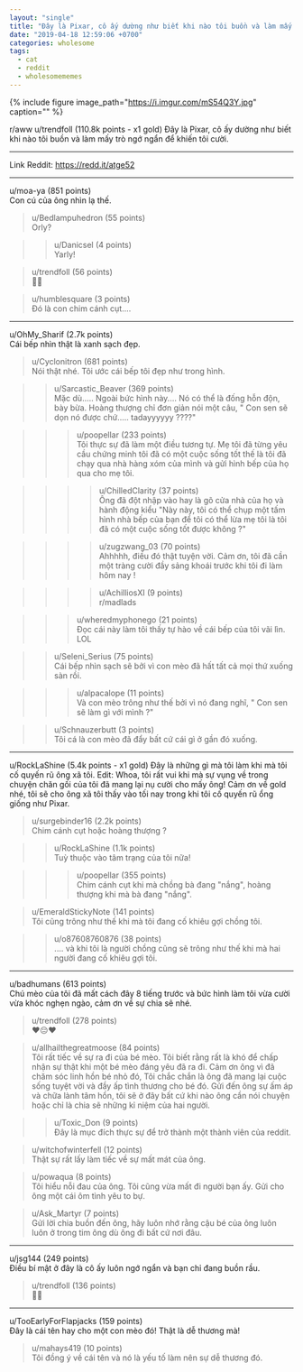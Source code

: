 ```yaml
---
layout: "single"
title: "Đây là Pixar, cô ấy dường như biết khi nào tôi buồn và làm mấy trò ngớ ngẩn để khiến tôi cười."
date: "2019-04-18 12:59:06 +0700"
categories: wholesome
tags:
  - cat
  - reddit
  - wholesomememes
---
```


{% include figure image_path="https://i.imgur.com/mS54Q3Y.jpg" caption="" %}

r/aww
u/trendfoll (110.8k points - x1 gold)
Đây là Pixar, cô ấy dường như biết khi nào tôi buồn và làm mấy trò ngớ ngẩn để khiến tôi cười.

____________________

Link Reddit: https://redd.it/atge52

____________________

u/moa-ya (851 points)<br>
Con cú của ông nhìn lạ thế.

>u/Bedlampuhedron (55 points)<br>
Orly?

>>u/Danicsel (4 points)<br>
Yarly!

>u/trendfoll (56 points)<br>
🤣😂

>u/humblesquare (3 points)<br>
Đó là con chim cánh cụt....

____________________

u/OhMy_Sharif (2.7k points)<br>
Cái bếp nhìn thật là xanh sạch đẹp.

>u/Cyclonitron (681 points)<br>
Nói thật nhé. Tôi ước cái bếp tôi đẹp như trong hình.

>>u/Sarcastic_Beaver (369 points)<br>
Mặc dù..... Ngoài bức hình này.... Nó có thể là đống hỗn độn, bày bừa. Hoàng thượng chỉ đơn giản nói một câu, " Con sen sẽ dọn nó được chứ..... tadayyyyyy ????"

>>>u/poopellar (233 points)<br>
Tôi thực sự đã làm một điều tương tự. Mẹ tôi đã từng yêu cầu chứng minh tôi đã có một cuộc sống tốt thế là tôi đã chạy qua nhà hàng xóm của mình và gửi hình bếp của họ qua cho mẹ tôi.

>>>>u/ChilledClarity (37 points)<br>
Ông đã đột nhập vào hay là gõ cửa nhà của họ và hành động kiểu "Này này, tôi có thể chụp một tấm hình nhà bếp của bạn để tôi có thể lừa mẹ tôi là tôi đã có một cuộc sống tốt được không ?"

>>>>u/zugzwang_03 (70 points)<br>
Ahhhhh, điều đó thật tuyện vời. Cảm ơn, tôi đã cần một tràng cười đầy sảng khoái trước khi tôi đi làm hôm nay !

>>>>u/AchilliosXI (9 points)<br>
r/madlads

>>>u/wheredmyphonego (21 points)<br>
Đọc cái này làm tôi thấy tự hào về cái bếp của tôi vãi lìn. LOL

>>u/Seleni_Serius (75 points)<br>
Cái bếp nhìn sạch sẽ bởi vì con mèo đã hất tất cả mọi thứ xuống sàn rồi.

>>>u/alpacalope (11 points)<br>
Và con mèo trông như thế bởi vì nó đang nghĩ, " Con sen sẽ làm gì với mình ?"

>>u/Schnauzerbutt (3 points)<br>
Tôi cá là con mèo đã đẩy bất cứ cái gì ở gần đó xuống.

____________________

u/RockLaShine (5.4k points - x1 gold)
Đây là những gì mà tôi làm khi mà tôi cố quyến rũ ông xã tôi.
Edit: Whoa, tôi rất vui khi mà sự vụng về trong chuyện chăn gối của tôi đã mang lại nụ cười cho mấy ông! Cảm ơn về gold nhé, tôi sẽ cho ông xã tôi thấy vào tối nay trong khi tôi cố quyến rũ ổng giống như Pixar.

>u/surgebinder16 (2.2k points)<br>
Chim cánh cụt hoặc hoàng thượng ?

>>u/RockLaShine (1.1k points)<br>
Tuỳ thuộc vào tâm trạng của tôi nữa!

>>>u/poopellar (355 points)<br>
Chim cánh cụt khi mà chồng bà đang "nắng", hoàng thượng khi mà bà đang "nắng".

>u/EmeraldStickyNote (141 points)<br>
Tôi cũng trông như thế khi mà tôi đang cố khiêu gợi chồng tôi.

>>u/o87608760876 (38 points)<br>
.... và khi tôi là người chồng cũng sẽ trông như thế khi mà hai người đang cố khiêu gợi tôi.

____________________

u/badhumans (613 points)<br>
Chú mèo của tôi đã mất cách đây 8 tiếng trước và bức hình làm tôi vừa cười vừa khóc nghẹn ngào, cảm ơn về sự chia sẽ nhé.

>u/trendfoll (278 points)<br>
❤️😔❤️

>u/allhailthegreatmoose (84 points)<br>
Tôi rất tiếc về sự ra đi của bé mèo. Tôi biết rằng rất là khó để chấp nhận sự thật khi một bé mèo đáng yêu đã ra đi. Cảm ơn ông vì đã chăm sóc linh hồn bé nhỏ đó, Tôi chắc chắn là ông đã mang lại cuộc sống tuyệt vời và đầy ấp tình thương cho bé đó. Gửi đến ông sự ấm áp và chữa lành tâm hồn, tôi sẽ ở đây bất cứ khi nào ông cần nói chuyện hoặc chỉ là chia sẽ những kỉ niệm của hai người.

>>u/Toxic_Don (9 points)<br>
Đây là mục đích thực sự để trở thành một thành viên của reddit.

>u/witchofwinterfell (12 points)<br>
Thật sự rất lấy làm tiếc về sự mất mát của ông.

>u/powaqua (8 points)<br>
Tôi hiểu nỗi đau của ông. Tôi cũng vừa mất đi người bạn ấy. Gửi cho ông một cái ôm tình yêu to bự.

>u/Ask_Martyr (7 points)<br>
Gửi lời chia buồn đến ông, hãy luôn nhớ rằng cậu bé của ông luôn luôn ở trong tim ông dù ông đi bất cứ nơi đâu.

____________________

u/jsg144 (249 points)<br>
Điều bí mật ở đây là cô ấy luôn ngớ ngẩn và bạn chỉ đang buồn rầu.

>u/trendfoll (136 points)<br>
🤔😂

____________________

u/TooEarlyForFlapjacks (159 points)<br>
Đây là cái tên hay cho một con mèo đó! Thật là dễ thương mà!

>u/mahays419 (10 points)<br>
Tôi đồng ý về cái tên và nó là yếu tố làm nên sự dễ thương đó.
